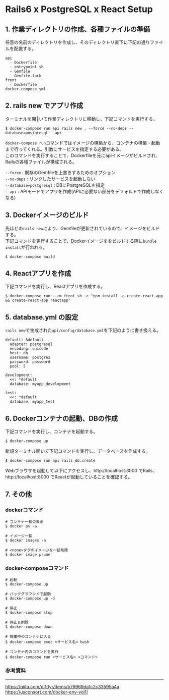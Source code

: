 # Rails6 x PostgreSQL x React Setup

## 1. 作業ディレクトリの作成、各種ファイルの準備

任意の名前のディレクトリを作成し、そのディレクトリ直下に下記の通りファイルを配置する。
```
api
  - Dockerfile
  - entrypoint.sh
  - Gemfile
  - Gemfile.lock
front
  - Dockerfile
docker-compose.yml
```

## 2. rails new でアプリ作成

ターミナルを開いて作業ディレクトリに移動し、下記コマンドを実行する。
```
$ docker-compose run api rails new . --force --no-deps --database=postgresql --api
```
`docker-compose run`コマンドではイメージの構築から、コンテナの構築・起動まで行ってくれる。引数にサービスを指定する必要がある。<br>
このコマンドを実行することで、Dockerfileを元にapiイメージがビルドされ、Railsの各種ファイルが構成される。<br>

`--force` : 既存のGemfileを上書きするためのオプション<br>
`--no-deps` : リンクしたサービスを起動しない<br>
`--database=postgresql` : DBにPostgreSQLを指定<br>
`--api` : APIモードでアプリを作成(APIに必要ない部分をデフォルトで作成しなくなる)

## 3. Dockerイメージのビルド

先ほどの`rails new`により、Gemfileが更新されているので、イメージをビルドする。<br>
下記コマンドを実行することで、Dockerイメージををビルドする際に`bundle install`が行われる。
```
$ docker-compose build
```

## 4. Reactアプリを作成

下記コマンドを実行し、Reactアプリを作成する。
```
$ docker-compose run --rm front sh -c "npm install -g create-react-app && create-react-app reactapp"
```

## 5. database.yml の設定

`rails new`で生成された`api/config/database.yml`を下記のように書き換える。
```
default: &default
  adapter: postgresql
  encoding: unicode
  host: db
  username: postgres
  password: password
  pool: 5

development:
  <<: *default
  database: myapp_development

test:
  <<: *default
  database: myapp_test
```

## 6. Dockerコンテナの起動、DBの作成

下記コマンドを実行し、コンテナを起動する。
```
$ docker-compose up
```
新規ターミナル開いて下記コマンドを実行し、データベースを作成する。
```
$ docker-compose run api rails db:create
```
Webブラウザを起動して以下にアクセスし、http://localhost:3000 でRails、http://localhost:8000 でReactが起動していることを確認する。

## 7. その他

### dockerコマンド
```
# コンテナ一覧の表示
$ docker ps -a

# イメージ一覧
$ docker images -a

# <none>タグのイメージを一括削除
$ docker image prune
```

### docker-composeコマンド
```
# 起動
$ docker-compose up

# バックグラウンドで起動
$ docker-compose up -d

# 停止
$ docker-compose stop

# 停止＆削除
$ docker-compose down

# 稼働中のコンテナに入る
$ docker-compose exec <サービス名> bash

# コンテナ内のコマンドを実行
$ docker-compose run <サービス名> <コマンド>
```

### 参考資料
---
https://qiita.com/dl10yr/items/b76969da1c2c33595a4a<br>
https://usconsort.com/docker-env-vol1/
